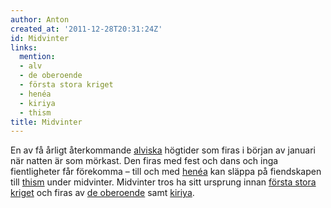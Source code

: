 ```yaml
---
author: Anton
created_at: '2011-12-28T20:31:24Z'
id: Midvinter
links:
  mention:
  - alv
  - de oberoende
  - första stora kriget
  - henéa
  - kiriya
  - thism
title: Midvinter
---
```


En av få årligt återkommande [alviska] högtider som firas i början av januari när natten är som
mörkast. Den firas med fest och dans och inga fientligheter får förekomma – till och med [henéa] kan
släppa på fiendskapen till [thism] under midvinter. Midvinter tros ha sitt ursprung innan [första
stora kriget] och firas av [de oberoende] samt [kiriya].

  [alviska]: alv
  [henéa]: henéa
  [thism]: thism
  [första stora kriget]: första_stora_kriget
  [de oberoende]: de_oberoende
  [kiriya]: kiriya

